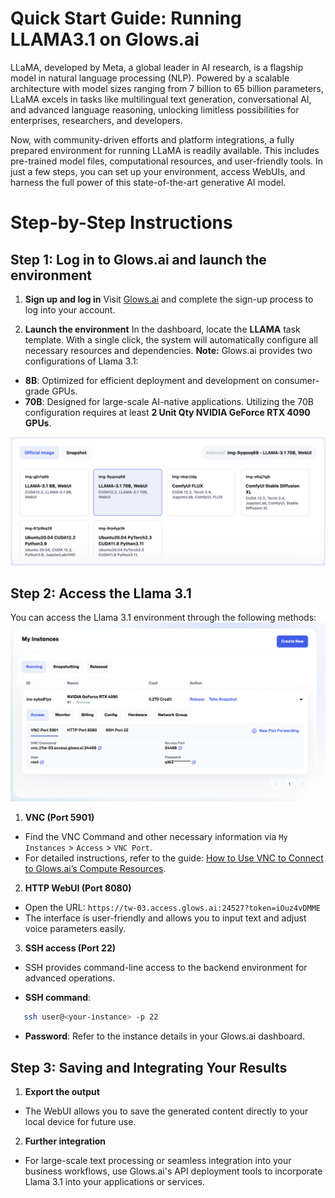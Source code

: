 # Quick Start Guide: Running LLAMA3.1 on Glows.ai

LLaMA, developed by Meta, a global leader in AI research, is a flagship model in natural language processing (NLP). Powered by a scalable architecture with model sizes ranging from 7 billion to 65 billion parameters, LLaMA excels in tasks like multilingual text generation, conversational AI, and advanced language reasoning, unlocking limitless possibilities for enterprises, researchers, and developers.

Now, with community-driven efforts and platform integrations, a fully prepared environment for running LLaMA is readily available. This includes pre-trained model files, computational resources, and user-friendly tools. In just a few steps, you can set up your environment, access WebUIs, and harness the full power of this state-of-the-art generative AI model.

# Step-by-Step Instructions

## Step 1: Log in to Glows.ai and launch the environment

1. **Sign up and log in**
   Visit [Glows.ai](https://glows.ai/) and complete the sign-up process to log into your account.

2. **Launch the environment**
   In the dashboard, locate the **LLAMA** task template. With a single click, the system will automatically configure all necessary resources and dependencies.
   **Note:** Glows.ai provides two configurations of Llama 3.1:

- **8B**: Optimized for efficient deployment and development on consumer-grade GPUs.
- **70B**: Designed for large-scale AI-native applications. Utilizing the 70B configuration requires at least **2 Unit Qty NVIDIA GeForce RTX 4090 GPUs**.

![Llama3.1](../tutorials-images/06.LLAMA3.1/01.Llama3.1.png)

## Step 2: Access the Llama 3.1

You can access the Llama 3.1 environment through the following methods:
![MyInstance](../tutorials-images/06.LLAMA3.1/02.MyInstance.png)

1. **VNC (Port 5901)**

- Find the VNC Command and other necessary information via `My Instances` > `Access` > `VNC Port`.
- For detailed instructions, refer to the guide: [How to Use VNC to Connect to Glows.ai’s Compute Resources](https://docs.glows.ai/tutorials/vnc).

2. **HTTP WebUI (Port 8080)**

- Open the URL: `https://tw-03.access.glows.ai:24527?token=iOuz4vDMME`
- The interface is user-friendly and allows you to input text and adjust voice parameters easily.

3. **SSH access (Port 22)**

- SSH provides command-line access to the backend environment for advanced operations.

- **SSH command**:

```bash
   ssh user@<your-instance> -p 22
```

- **Password**: Refer to the instance details in your Glows.ai dashboard.

## Step 3: Saving and Integrating Your Results

1. **Export the output**

- The WebUI allows you to save the generated content directly to your local device for future use.

2. **Further integration**

- For large-scale text processing or seamless integration into your business workflows, use Glows.ai's API deployment tools to incorporate Llama 3.1 into your applications or services.
